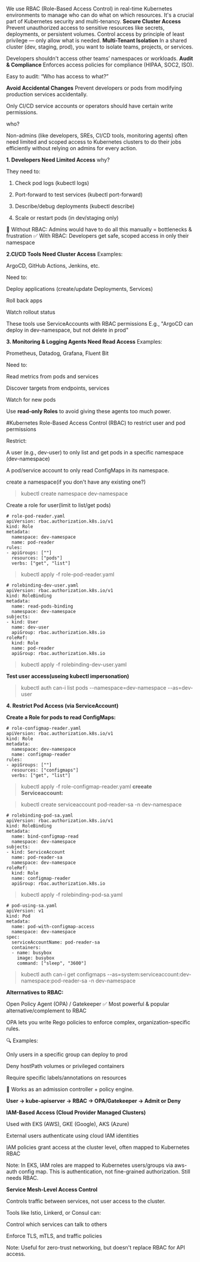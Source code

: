 
We use RBAC (Role-Based Access Control) in real-time Kubernetes environments to manage who can do what on which resources. It's a crucial part of Kubernetes security and multi-tenancy.
**Secure Cluster Access**
Prevent unauthorized access to sensitive resources like secrets, deployments, or persistent volumes.
Control access by principle of least privilege — only allow what is needed.
**Multi-Tenant Isolation**
In a shared cluster (dev, staging, prod), you want to isolate teams, projects, or services.

Developers shouldn't access other teams’ namespaces or workloads.
**Audit & Compliance**
Enforces access policies for compliance (HIPAA, SOC2, ISO).

Easy to audit: “Who has access to what?”

**Avoid Accidental Changes**
Prevent developers or pods from modifying production services accidentally.

Only CI/CD service accounts or operators should have certain write permissions.

 who?

 Non-admins (like developers, SREs, CI/CD tools, monitoring agents) often need limited and scoped access to Kubernetes clusters to do their jobs efficiently without relying on admins for every action.

**1. Developers Need Limited Access**
 why?

 They need to:

1) Check pod logs (kubectl logs)

2) Port-forward to test services (kubectl port-forward)

3) Describe/debug deployments (kubectl describe)

4) Scale or restart pods (in dev/staging only)

🚫 Without RBAC: Admins would have to do all this manually = bottlenecks & frustration
✅ With RBAC: Developers get safe, scoped access in only their namespace


**2.CI/CD Tools Need Cluster Access**
Examples:

ArgoCD, GitHub Actions, Jenkins, etc.

Need to:

Deploy applications (create/update Deployments, Services)

Roll back apps

Watch rollout status

These tools use ServiceAccounts with RBAC permissions
E.g., "ArgoCD can deploy in dev-namespace, but not delete in prod"

**3. Monitoring & Logging Agents Need Read Access**
Examples:

Prometheus, Datadog, Grafana, Fluent Bit

Need to:

Read metrics from pods and services

Discover targets from endpoints, services

Watch for new pods

Use **read-only Roles** to avoid giving these agents too much power.


 #Kubernetes Role-Based Access Control (RBAC) to restrict user and pod permissions

Restrict:

A user (e.g., dev-user) to only list and get pods in a specific namespace (dev-namespace)

A pod/service account to only read ConfigMaps in its namespace.

create a namespace(if you don't have any existing one?)

>kubectl create namespace dev-namespace

Create a role for user(limit to list/get pods)

```
# role-pod-reader.yaml
apiVersion: rbac.authorization.k8s.io/v1
kind: Role
metadata:
  namespace: dev-namespace
  name: pod-reader
rules:
- apiGroups: [""]
  resources: ["pods"]
  verbs: ["get", "list"]
```

>kubectl apply -f role-pod-reader.yaml
```
# rolebinding-dev-user.yaml
apiVersion: rbac.authorization.k8s.io/v1
kind: RoleBinding
metadata:
  name: read-pods-binding
  namespace: dev-namespace
subjects:
- kind: User
  name: dev-user
  apiGroup: rbac.authorization.k8s.io
roleRef:
  kind: Role
  name: pod-reader
  apiGroup: rbac.authorization.k8s.io

```
>kubectl apply -f rolebinding-dev-user.yaml

**Test user access(useing kubectl impersonation)**

> kubectl auth can-i list pods --namespace=dev-namespace --as=dev-user

**4. Restrict Pod Access (via ServiceAccount)**

**Create a Role for pods to read ConfigMaps:**

```
# role-configmap-reader.yaml
apiVersion: rbac.authorization.k8s.io/v1
kind: Role
metadata:
  namespace: dev-namespace
  name: configmap-reader
rules:
- apiGroups: [""]
  resources: ["configmaps"]
  verbs: ["get", "list"]
```

>kubectl apply -f role-configmap-reader.yaml
**creeate Serviceaccount:**

>kubectl create serviceaccount pod-reader-sa -n dev-namespace
```
# rolebinding-pod-sa.yaml
apiVersion: rbac.authorization.k8s.io/v1
kind: RoleBinding
metadata:
  name: bind-configmap-read
  namespace: dev-namespace
subjects:
- kind: ServiceAccount
  name: pod-reader-sa
  namespace: dev-namespace
roleRef:
  kind: Role
  name: configmap-reader
  apiGroup: rbac.authorization.k8s.io
```

>kubectl apply -f rolebinding-pod-sa.yaml
```
# pod-using-sa.yaml
apiVersion: v1
kind: Pod
metadata:
  name: pod-with-configmap-access
  namespace: dev-namespace
spec:
  serviceAccountName: pod-reader-sa
  containers:
  - name: busybox
    image: busybox
    command: ["sleep", "3600"]
```
>kubectl auth can-i get configmaps --as=system:serviceaccount:dev-namespace:pod-reader-sa -n dev-namespace

**Alterrnatives to RBAC:**

 Open Policy Agent (OPA) / Gatekeeper
✅ Most powerful & popular alternative/complement to RBAC

OPA lets you write Rego policies to enforce complex, organization-specific rules.

🔍 Examples:

Only users in a specific group can deploy to prod

Deny hostPath volumes or privileged containers

Require specific labels/annotations on resources

🔧 Works as an admission controller + policy engine.

**User -> kube-apiserver -> RBAC -> OPA/Gatekeeper -> Admit or Deny**

**IAM-Based Access (Cloud Provider Managed Clusters)**

Used with EKS (AWS), GKE (Google), AKS (Azure)

External users authenticate using cloud IAM identities

IAM policies grant access at the cluster level, often mapped to Kubernetes RBAC

Note: In EKS, IAM roles are mapped to Kubernetes users/groups via aws-auth config map. This is authentication, not fine-grained authorization. Still needs RBAC.

**Service Mesh-Level Access Control**

Controls traffic between services, not user access to the cluster.

Tools like Istio, Linkerd, or Consul can:

Control which services can talk to others

Enforce TLS, mTLS, and traffic policies

Note: Useful for zero-trust networking, but doesn't replace RBAC for API access.
